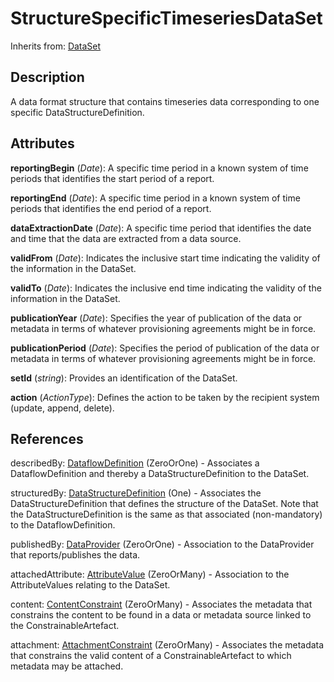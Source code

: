 
# StructureSpecificTimeseriesDataSet

Inherits from: [DataSet](DataSet.md)



## Description

A data format structure that contains timeseries data corresponding to one specific DataStructureDefinition.


## Attributes

**reportingBegin** (*Date*): A specific time period in a known system of time periods that identifies the start period of a report.

**reportingEnd** (*Date*): A specific time period in a known system of time periods that identifies the end period of a report.

**dataExtractionDate** (*Date*): A specific time period that identifies the date and time that the data are extracted from a data source.

**validFrom** (*Date*): Indicates the inclusive start time indicating the validity of the information in the DataSet.

**validTo** (*Date*): Indicates the inclusive end time indicating the validity of the information in the DataSet.

**publicationYear** (*Date*): Specifies the year of publication of the data or metadata in terms of whatever provisioning agreements might be in force.

**publicationPeriod** (*Date*): Specifies the period of publication of the data or metadata in terms of whatever provisioning agreements might be in force.

**setId** (*string*): Provides an identification of the DataSet.

**action** (*ActionType*): Defines the action to be taken by the recipient system (update, append, delete).



## References

describedBy: [DataflowDefinition](DataflowDefinition.md) (ZeroOrOne) - Associates a DataflowDefinition and thereby a DataStructureDefinition to the DataSet.

structuredBy: [DataStructureDefinition](DataStructureDefinition.md) (One) - Associates the DataStructureDefinition that defines the structure of the DataSet. Note that the DataStructureDefinition is the same as that associated (non-mandatory) to the DataflowDefinition.

publishedBy: [DataProvider](../OrganisationSchemes/DataProvider.md) (ZeroOrOne) - Association to the DataProvider that reports/publishes the data.

attachedAttribute: [AttributeValue](AttributeValue.md) (ZeroOrMany) - Association to the AttributeValues relating to the DataSet.

content: [ContentConstraint](../Constraints/ContentConstraint.md) (ZeroOrMany) - Associates the metadata that constrains the content to be found in a data or metadata source linked to the ConstrainableArtefact.

attachment: [AttachmentConstraint](../Constraints/AttachmentConstraint.md) (ZeroOrMany) - Associates the metadata that constrains the valid content of a ConstrainableArtefact to which metadata may be attached.




